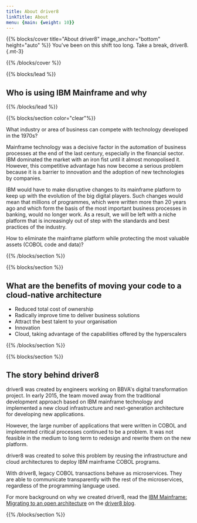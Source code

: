 ```yaml
---
title: About driver8
linkTitle: About
menu: {main: {weight: 10}}
---
```


{{% blocks/cover title="About driver8" image_anchor="bottom" height="auto" %}}
You've been on this shift too long. Take a break[,](https://www.youtube.com/watch?v=wuFId1RYSZE) driver8.
{.mt-3}

{{% /blocks/cover %}}

{{% blocks/lead %}}
## Who is using IBM Mainframe and why
{{% /blocks/lead %}}

{{% blocks/section color="clear"%}}

What industry or area of business can compete with technology developed in the 1970s?

Mainframe technology was a decisive factor in the automation of business processes at the end of the last century, especially in the financial sector. 
IBM dominated the market with an iron fist until it almost monopolised it. 
However, this competitive advantage has now become a serious problem because it is a barrier to innovation and the adoption of new technologies by companies.

IBM would have to make disruptive changes to its mainframe platform to keep up with the evolution of the big digital players. 
Such changes would mean that millions of programmes, which were written more than 20 years ago and which form the basis of the most important business processes in banking, would no longer work. 
As a result, we will be left with a niche platform that is increasingly out of step with the standards and best practices of the industry.

How to eliminate the mainframe platform while protecting the most valuable assets (COBOL code and data)?

{{% /blocks/section %}}

{{% blocks/section %}}

## What are the benefits of moving your code to a cloud-native architecture

* Reduced total cost of ownership
* Radically improve time to deliver business solutions
* Attract the best talent to your organisation 
* Innovation  
* Cloud, taking advantage of the capabilities offered by the hyperscalers

{{% /blocks/section %}}

{{% blocks/section %}}

## The story behind driver8

driver8 was created by engineers working on BBVA's digital transformation project. 
In early 2015, the team moved away from the traditional development approach based on IBM mainframe technology and implemented a new cloud infrastructure and next-generation architecture for developing new applications.

However, the large number of applications that were written in COBOL and implemented critical processes continued to be a problem. 
It was not feasible in the medium to long term to redesign and rewrite them on the new platform.

driver8 was created to solve this problem by reusing the infrastructure and cloud architectures to deploy IBM mainframe COBOL programs. 

With driver8, legacy COBOL transactions behave as microservices. They are able to communicate transparently with the rest of the microservices, regardless of the programming language used.

For more background on why we created driver8, read the [IBM Mainframe: Migrating to an open architecture](/img/others/IBM-Mainframe-en-v1.pdf) on the [driver8 blog](/blog/).

{{% /blocks/section %}}